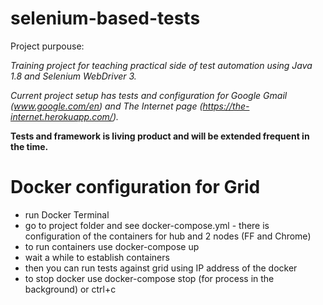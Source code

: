 # selenium-based-tests

Project purpouse:

*Training project for teaching practical side of test automation using Java 1.8 and Selenium WebDriver 3.*

*Current project setup has tests and configuration for Google Gmail (www.google.com/en) and The Internet page (https://the-internet.herokuapp.com/).*

**Tests and framework is living product and will be extended frequent in the time.**


# Docker configuration for Grid
- run Docker Terminal
- go to project folder and see docker-compose.yml - there is configuration of the containers for hub and 2 nodes (FF and Chrome)
- to run containers use docker-compose up
- wait a while to establish containers
- then you can run tests against grid using IP address of the docker
- to stop docker use docker-compose stop (for process in the background) or ctrl+c